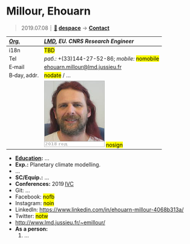 # Millour, Ehouarn
> 2019.07.08 ┊ **[🚀](../index/index.md) [despace](index.md)** → **[Contact](contact.md)**

|*[Org.](contact.md)*|*[LMD](lmd.md), EU. CNRS Research Engineer*|
|:--|:--|
|i18n| <mark>TBD</mark> |
|Tel|*раб.:* +(33)144-27-52-86; *mobile:* <mark>nomobile</mark> |
|E‑mail| <ehouarn.millour@lmd.jussieu.fr> |
|B‑day, addr.| <mark>nodate</mark> / … |
|| [![](f/contact/m/millour_001_photo_thumb.jpg)](f/contact/m/millour_001_photo.jpg) <mark>nosign</mark> |

   - **[Education](edu.md):** …
   - **Exp.:** Planetary climate modelling.
   - …
   - **SC/Equip.:** …
   - **Conferences:** 2019 [IVC](ivc_2019.md)
   - Git: …
   - Facebook: <mark>nofb</mark>
   - Instagram: <mark>noin</mark>
   - LinkedIn: <https://www.linkedin.com/in/ehouarn-millour-4068b313a/>
   - Twitter: <mark>notw</mark>
   - <http://www.lmd.jussieu.fr/~emillour/>
   - **As a person:**
      1. …
